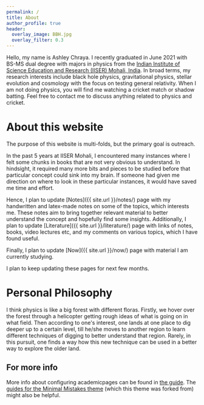 ```yaml
---
permalink: /
title: About
author_profile: true
header:
  overlay_image: BBH.jpg
  overlay_filter: 0.3
---
```


Hello, my name is Ashley Chraya. I recently graduated in June 2021 with BS-MS dual degree with majors in physics from the [Indian Institute of Science Education and Research (IISER) Mohali, India](https://www.iisermohali.ac.in/). In broad terms, my research interests include black hole physics, gravitational physics, stellar evolution and cosmology with the focus on testing general relativity. When I am not doing physics, you will find me watching a cricket match or shadow batting. Feel free to contact me to discuss anything related to physics and cricket.

About this website
======
The purpose of this website is multi-folds, but the primary goal is outreach. 

In the past 5 years at IISER Mohali, I encountered many instances where I felt some chunks in books that are not very obvious to understand. In hindsight, it required many more bits and pieces to be studied before that particular concept could sink into my brain. If someone had given me direction on where to look in these particular instances, it would have saved me time and effort. 

Hence, I plan to update [Notes]({{ site.url }}/notes/) page with my handwritten and latex-made notes on some of the topics, which interests me. These notes aim to bring together relevant material to better understand the concept and hopefully find some insights. Additionally, I plan to update [Literature]({{ site.url }}/literature/) page with links of notes, books, video lectures etc, and my comments on various topics, which I have found useful.

Finally, I plan to update [Now]({{ site.url }}/now/) page with material I am currently studying.

I plan to keep updating these pages for next few months.

Personal Philosophy
======
I think physics is like a big forest with different floras. Firstly, we hover over the forest through a helicopter getting rough ideas of what is going on in what field. Then according to one's interest, one lands at one place to dig deeper up to a certain level, till he/she moves to another region to learn different techniques of digging to better understand that region. Rarely, in this pursuit, one finds a way how this new technique can be used in a better way to explore the older land.

For more info
------
More info about configuring academicpages can be found in [the guide](https://academicpages.github.io/markdown/). The [guides for the Minimal Mistakes theme](https://mmistakes.github.io/minimal-mistakes/docs/configuration/) (which this theme was forked from) might also be helpful.
